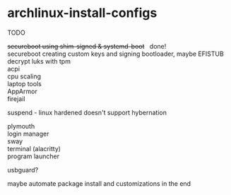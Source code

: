 # archlinux-install-configs

TODO <br/>

~~secureboot using shim-signed & systemd-boot~~ &nbsp; done! <br />
secureboot creating custom keys and signing bootloader, maybe EFISTUB <br />
decrypt luks with tpm <br />
acpi <br />
cpu scaling <br />
laptop tools <br />
AppArmor <br />
firejail <br />

suspend - linux hardened doesn't support hybernation <br />

plymouth <br />
login manager <br />
sway <br />
   terminal (alacritty) <br />
   program launcher <br />

usbguard? <br >

maybe automate package install and customizations in the end
